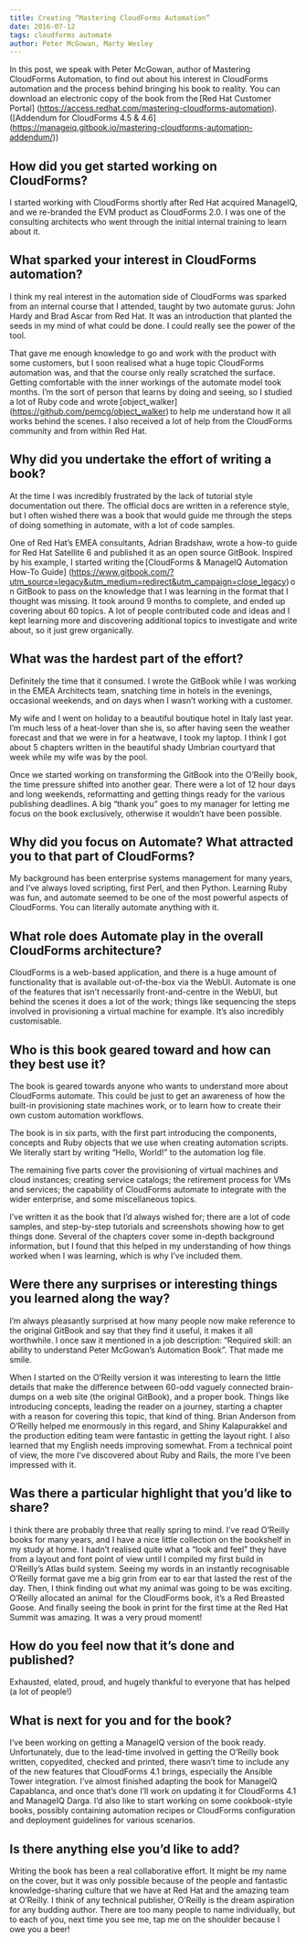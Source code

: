 ```yaml
---
title: Creating “Mastering CloudForms Automation”
date: 2016-07-12
tags: cloudforms automate
author: Peter McGowan, Marty Wesley
---
```


In this post, we speak with Peter McGowan, author of Mastering CloudForms Automation, to find out about his interest in CloudForms automation and the process behind bringing his book to reality. You can download an electronic copy of the book from the [Red Hat Customer Portal] (<https://access.redhat.com/mastering-cloudforms-automation>). ([Addendum for CloudForms 4.5 & 4.6] (<https://manageiq.gitbook.io/mastering-cloudforms-automation-addendum/>))

## How did you get started working on CloudForms? ##

I started working with CloudForms shortly after Red Hat acquired ManageIQ, and we re-branded the EVM product as CloudForms 2.0. I was one of the consulting architects who went through the initial internal training to learn about it.

## What sparked your interest in CloudForms automation? ##

I think my real interest in the automation side of CloudForms was sparked from an internal course that I attended, taught by two automate gurus: John Hardy and Brad Ascar from Red Hat. It was an introduction that planted the seeds in my mind of what could be done. I could really see the power of the tool.

That gave me enough knowledge to go and work with the product with some customers, but I soon realised what a huge topic CloudForms automation was, and that the course only really scratched the surface. Getting comfortable with the inner workings of the automate model took months. I’m the sort of person that learns by doing and seeing, so I studied a lot of Ruby code and wrote [object_walker] (<https://github.com/pemcg/object_walker>) to help me understand how it all works behind the scenes. I also received a lot of help from the CloudForms community and from within Red Hat.

## Why did you undertake the effort of writing a book? ##

At the time I was incredibly frustrated by the lack of tutorial style documentation out there. The official docs are written in a reference style, but I often wished there was a book that would guide me through the steps of doing something in automate, with a lot of code samples.

One of Red Hat’s EMEA consultants, Adrian Bradshaw, wrote a how-to guide for Red Hat Satellite 6 and published it as an open source GitBook. Inspired by his example, I started writing the [CloudForms & ManageIQ Automation How-To Guide] (<https://www.gitbook.com/?utm_source=legacy&utm_medium=redirect&utm_campaign=close_legacy>) on GitBook to pass on the knowledge that I was learning in the format that I thought was missing. It took around 9 months to complete, and ended up covering about 60 topics. A lot of people contributed code and ideas and I kept learning more and discovering additional topics to investigate and write about, so it just grew organically.

## What was the hardest part of the effort? ##

Definitely the time that it consumed. I wrote the GitBook while I was working in the EMEA Architects team, snatching time in hotels in the evenings, occasional weekends, and on days when I wasn’t working with a customer.

My wife and I went on holiday to a beautiful boutique hotel in Italy last year. I’m much less of a heat-lover than she is, so after having seen the weather forecast and that we were in for a heatwave, I took my laptop. I think I got about 5 chapters written in the beautiful shady Umbrian courtyard that week while my wife was by the pool.

Once we started working on transforming the GitBook into the O’Reilly book, the time pressure shifted into another gear. There were a lot of 12 hour days and long weekends, reformatting and getting things ready for the various publishing deadlines. A big “thank you” goes to my manager for letting me focus on the book exclusively, otherwise it wouldn’t have been possible.

## Why did you focus on Automate? What attracted you to that part of CloudForms? ##

My background has been enterprise systems management for many years, and I’ve always loved scripting, first Perl, and then Python. Learning Ruby was fun, and automate seemed to be one of the most powerful aspects of CloudForms. You can literally automate anything with it.

## What role does Automate play in the overall CloudForms architecture? ##

CloudForms is a web-based application, and there is a huge amount of functionality that is available out-of-the-box via the WebUI. Automate is one of the features that isn’t necessarily front-and-centre in the WebUI, but behind the scenes it does a lot of the work; things like sequencing the steps involved in provisioning a virtual machine for example. It’s also incredibly customisable.

## Who is this book geared toward and how can they best use it? ##

The book is geared towards anyone who wants to understand more about CloudForms automate. This could be just to get an awareness of how the built-in provisioning state machines work, or to learn how to create their own custom automation workflows.

The book is in six parts, with the first part introducing the components, concepts and Ruby objects that we use when creating automation scripts. We literally start by writing “Hello, World!” to the automation log file.

The remaining five parts cover the provisioning of virtual machines and cloud instances; creating service catalogs; the retirement process for VMs and services; the capability of CloudForms automate to integrate with the wider enterprise, and some miscellaneous topics.

I’ve written it as the book that I’d always wished for; there are a lot of code samples, and step-by-step tutorials and screenshots showing how to get things done. Several of the chapters cover some in-depth background information, but I found that this helped in my understanding of how things worked when I was learning, which is why I’ve included them.

## Were there any surprises or interesting things you learned along the way? ##

I’m always pleasantly surprised at how many people now make reference to the original GitBook and say that they find it useful, it makes it all worthwhile. I once saw it mentioned in a job description: “Required skill: an ability to understand Peter McGowan’s Automation Book”. That made me smile.

When I started on the O’Reilly version it was interesting to learn the little details that make the difference between 60-odd vaguely connected brain-dumps on a web site (the original GitBook), and a proper book. Things like introducing concepts, leading the reader on a journey, starting a chapter with a reason for covering this topic, that kind of thing. Brian Anderson from O’Reilly helped me enormously in this regard, and Shiny Kalapurakkel and the production editing team were fantastic in getting the layout right. I also learned that my English needs improving somewhat.
From a technical point of view, the more I’ve discovered about Ruby and Rails, the more I’ve been impressed with it.

## Was there a particular highlight that you’d like to share? ##

I think there are probably three that really spring to mind. I’ve read O’Reilly books for many years, and I have a nice little collection on the bookshelf in my study at home. I hadn’t realised quite what a “look and feel” they have from a layout and font point of view until I compiled my first build in O’Reilly’s Atlas build system. Seeing my words in an instantly recognisable O’Reilly format gave me a big grin from ear to ear that lasted the rest of the day. Then, I think finding out what my animal was going to be was exciting. O’Reilly allocated an animal  for the CloudForms book, it’s a Red Breasted Goose. And finally seeing the book in print for the first time at the Red Hat Summit was amazing. It was a very proud moment!

## How do you feel now that it’s done and published? ##

Exhausted, elated, proud, and hugely thankful to everyone that has helped (a lot of people!)

## What is next for you and for the book? ##

I’ve been working on getting a ManageIQ version of the book ready. Unfortunately, due to the lead-time involved in getting the O’Reilly book written, copyedited, checked and printed, there wasn’t time to include any of the new features that CloudForms 4.1 brings, especially the Ansible Tower integration. I’ve almost finished adapting the book for ManageIQ Capablanca, and once that’s done I’ll work on updating it for CloudForms 4.1 and ManageIQ Darga.
I’d also like to start working on some cookbook-style books, possibly containing automation recipes or CloudForms configuration and deployment guidelines for various scenarios.

## Is there anything else you’d like to add? ##

Writing the book has been a real collaborative effort. It might be my name on the cover, but it was only possible because of the people and fantastic knowledge-sharing culture that we have at Red Hat and the amazing team at O’Reilly. I think of any technical publisher, O’Reilly is the dream aspiration for any budding author. There are too many people to name individually, but to each of you, next time you see me, tap me on the shoulder because I owe you a beer!
